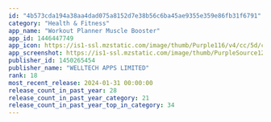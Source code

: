 ```yaml
---
id: "4b573cda194a38aa4dad075a8152d7e38b56c6ba45ae9355e359e86fb31f6791"
category: "Health & Fitness"
app_name: "Workout Planner Muscle Booster"
app_id: 1446447749
app_icon: https://is1-ssl.mzstatic.com/image/thumb/Purple116/v4/cc/5d/cc/cc5dcc19-8bc6-7c5d-aa29-481ad1fa47b9/AppIcon-0-0-1x_U007ephone-0-10-0-85-220.png/1024x1024bb.png
app_screenshot: https://is1-ssl.mzstatic.com/image/thumb/PurpleSource126/v4/29/b3/47/29b34747-3b1d-e9d6-55eb-5c62102e7fe5/8a020371-a3f1-4fbd-a063-de493bbd763d_Gain_Muscles_6.5@3x.jpg/1242x2688bb.png
publisher_id: 1450265454
publisher_name: "WELLTECH APPS LIMITED"
rank: 18
most_recent_release: 2024-01-31 00:00:00
release_count_in_past_year: 28
release_count_in_past_year_category: 21
release_count_in_past_year_top_in_category: 34
---
```

